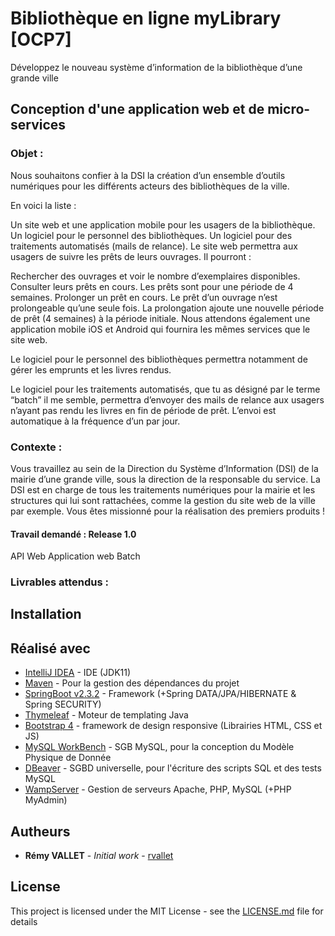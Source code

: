 # Bibliothèque en ligne myLibrary [OCP7]
Développez le nouveau système d’information de la bibliothèque d’une grande ville

## Conception d'une application web et de micro-services 

### Objet : 

Nous souhaitons confier à la DSI la création d’un ensemble d’outils numériques pour les différents acteurs des bibliothèques de la ville. 

En voici la liste :

Un site web et une application mobile pour les usagers de la bibliothèque.
Un logiciel pour le personnel des bibliothèques.
Un logiciel pour des traitements automatisés (mails de relance).
Le site web permettra aux usagers de suivre les prêts de leurs ouvrages. Il pourront :

Rechercher des ouvrages et voir le nombre d’exemplaires disponibles.
Consulter leurs prêts en cours. Les prêts sont pour une période de 4 semaines.
Prolonger un prêt en cours. Le prêt d’un ouvrage n’est prolongeable qu’une seule fois. La prolongation ajoute une nouvelle période de prêt (4 semaines) à la période initiale.
Nous attendons également une application mobile iOS et Android qui fournira les mêmes services que le site web.

Le logiciel pour le personnel des bibliothèques permettra notamment de gérer les emprunts et les livres rendus.

Le logiciel pour les traitements automatisés, que tu as désigné par le terme “batch” il me semble, 
permettra d’envoyer des mails de relance aux usagers n’ayant pas rendu les livres en fin de période de prêt. 
L’envoi est automatique à la fréquence d’un par jour.


### Contexte :

Vous travaillez au sein de la Direction du Système d’Information (DSI) de la mairie d’une grande ville, 
sous la direction de la responsable du service. 
La DSI est en charge de tous les traitements numériques pour la mairie et les structures qui lui sont rattachées, 
comme la gestion du site web de la ville par exemple.
Vous êtes missionné pour la réalisation des premiers produits !

#### Travail demandé : Release 1.0
API Web
Application web
Batch


### Livrables attendus :

## Installation

## Réalisé avec

* [IntelliJ IDEA](https://www.jetbrains.com/idea/) - IDE (JDK11)
* [Maven](https://maven.apache.org/) - Pour la gestion des dépendances du projet
* [SpringBoot v2.3.2](https://spring.io/projects/spring-boot) - Framework (+Spring DATA/JPA/HIBERNATE & Spring SECURITY) 
* [Thymeleaf](https://www.thymeleaf.org/) - Moteur de templating Java
* [Bootstrap 4](https://getbootstrap.com/) - framework de design responsive (Librairies HTML, CSS et JS)
* [MySQL WorkBench](https://www.mysql.com/) - SGB MySQL, pour la conception du Modèle Physique de Donnée
* [DBeaver](https://dbeaver.io/) - SGBD universelle, pour l'écriture des scripts SQL et des tests MySQL
* [WampServer](http://www.wampserver.com/) - Gestion de serveurs Apache, PHP, MySQL (+PHP MyAdmin)

## Autheurs

* **Rémy VALLET** - *Initial work* - [rvallet](https://github.com/rvallet)

<!-- Voir également la liste des [contributeurs](https://github.com/rvallet) qui ont participés au projet. -->

## License
This project is licensed under the MIT License - see the [LICENSE.md](https://github.com/rvallet/) file for details
